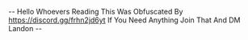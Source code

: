 -- Hello Whoevers Reading This Was Obfuscated By https://discord.gg/frhn2jd6yt If You Need Anything Join That And DM Landon --
